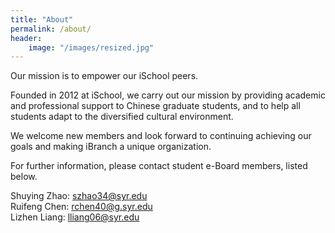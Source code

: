 ```yaml
---
title: "About"
permalink: /about/
header:
    image: "/images/resized.jpg"
---
```


Our mission is to empower our iSchool peers.   
   
Founded in 2012 at iSchool, we carry out our mission by providing academic and professional support to Chinese graduate students, and to help all students adapt to the diversified cultural environment.   
   
We welcome new members and look forward to continuing achieving our goals and making iBranch a unique organization.    
   
For further information, please contact student e-Board members, listed below.   


  
Shuying Zhao: szhao34@syr.edu    
Ruifeng Chen: rchen40@g.syr.edu     
Lizhen Liang: lliang06@syr.edu    
